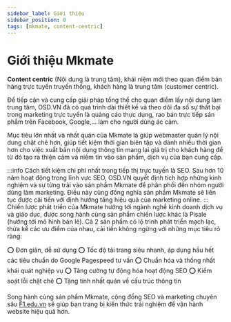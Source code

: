 ```yaml
---
sidebar_label: Giới thiệu
sidebar_position: 0
tags: [mkmate, content-centric]
---
```


# Giới thiệu Mkmate
**Content centric** (Nội dung là trung tâm), khái niệm mới theo quan điểm bán hàng trực tuyến truyền thống, khách hàng là trung tâm (customer centric). 

Để tiếp cận và cung cấp giải pháp tổng thể cho quan điểm lấy nội dung làm trung tâm, OSD.VN đã có quá trình dài thiết kế và theo dõi đa số sự thất bại trong marketing trực tuyến là quảng cáo thực dụng, rao bán trực tiếp sản phẩm trên Facebook, Google,... làm cho người dùng ác cảm.

Mục tiêu lớn nhất và nhất quán của Mkmate là giúp webmaster quản lý nội dung chặt chẽ hơn, giúp tiết kiệm thời gian biên tập và dành nhiều thời gian hơn cho việc xuất bản nội dung thông tin mang lại giá trị cho khách hàng để từ đó tạo ra thiện cảm và niềm tin vào sản phẩm, dịch vụ của bạn cung cấp.

:::info
Cách tiết kiệm chi phí nhất trong tiếp thị trực tuyến là SEO. Sau hơn 10 năm hoạt động trong lĩnh vực SEO, OSD.VN quyết định tích hợp những kinh nghiệm và sự từng trải vào sản phẩm Mkmate để phân phối đến nhóm người dùng làm marketing. Điều này cũng đồng nghĩa sản phẩm Mkmate sẽ liên tục được cải tiến với định hướng tăng hiệu quả của marketing online.
:::
Chiến lược phát triển của Mkmate hướng tới ngành nghề kinh doanh dịch vụ và giáo dục, được song hành cùng sản phẩm chiến lược khác là Pisale (hướng tới mô hình bán lẻ). Cả 2 sản phẩm có lộ trình phát triển mạch lạc, thừa kế các ưu điểm của nhau, cải tiến không ngừng với những mục tiêu rõ ràng:

⭕ Đơn giản, dễ sử dụng
⭕ Tốc độ tải trang siêu nhanh, áp dụng hầu hết các tiêu chuẩn do Google Pagespeed tư vấn
⭕ Chuẩn hóa và thống nhất khái quát nghiệp vụ
⭕ Tăng cường tự động hóa hoạt động SEO
⭕ Kiểm soát lỗi chặt chẽ
⭕ Tăng tính nhất quán về cấu trúc thông tin

Song hành cùng sản phẩm Mkmate, cộng đồng SEO và marketing chuyên sâu [F1.edu.vn](https://f1.edu.vn) sẽ giúp bạn trang bị kiến thức trải nghiệm để vận hành website hiệu quả hơn.

